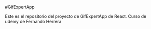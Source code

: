 #GifExpertApp

Este es el repositorio del proyecto de GifExpertApp de React. Curso de udemy de Fernando Herrera